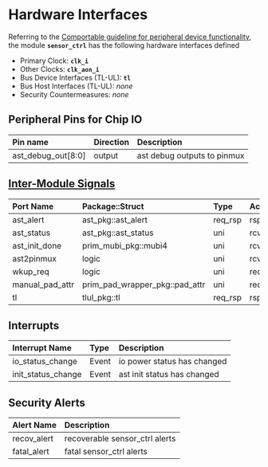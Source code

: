 # Hardware Interfaces

<!-- BEGIN CMDGEN util/regtool.py --interfaces ./hw/top_integrated_earlgrey/ip/sensor_ctrl/data/sensor_ctrl.hjson -->
Referring to the [Comportable guideline for peripheral device functionality](https://opentitan.org/book/doc/contributing/hw/comportability), the module **`sensor_ctrl`** has the following hardware interfaces defined
- Primary Clock: **`clk_i`**
- Other Clocks: **`clk_aon_i`**
- Bus Device Interfaces (TL-UL): **`tl`**
- Bus Host Interfaces (TL-UL): *none*
- Security Countermeasures: *none*

## Peripheral Pins for Chip IO

| Pin name           | Direction   | Description                 |
|:-------------------|:------------|:----------------------------|
| ast_debug_out[8:0] | output      | ast debug outputs to pinmux |

## [Inter-Module Signals](https://opentitan.org/book/doc/contributing/hw/comportability/index.html#inter-signal-handling)

| Port Name       | Package::Struct                | Type    | Act   |   Width | Description   |
|:----------------|:-------------------------------|:--------|:------|--------:|:--------------|
| ast_alert       | ast_pkg::ast_alert             | req_rsp | rsp   |       1 |               |
| ast_status      | ast_pkg::ast_status            | uni     | rcv   |       1 |               |
| ast_init_done   | prim_mubi_pkg::mubi4           | uni     | rcv   |       1 |               |
| ast2pinmux      | logic                          | uni     | rcv   |       9 |               |
| wkup_req        | logic                          | uni     | req   |       1 |               |
| manual_pad_attr | prim_pad_wrapper_pkg::pad_attr | uni     | req   |       4 |               |
| tl              | tlul_pkg::tl                   | req_rsp | rsp   |       1 |               |

## Interrupts

| Interrupt Name     | Type   | Description                 |
|:-------------------|:-------|:----------------------------|
| io_status_change   | Event  | io power status has changed |
| init_status_change | Event  | ast init status has changed |

## Security Alerts

| Alert Name   | Description                    |
|:-------------|:-------------------------------|
| recov_alert  | recoverable sensor_ctrl alerts |
| fatal_alert  | fatal sensor_ctrl alerts       |


<!-- END CMDGEN -->
